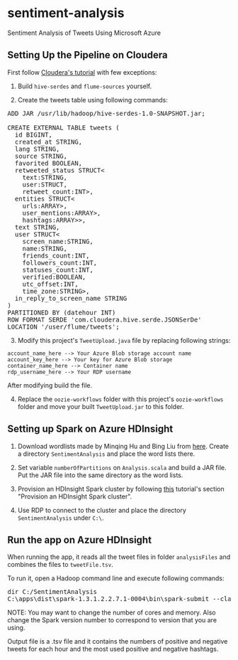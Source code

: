 # sentiment-analysis
Sentiment Analysis of Tweets Using Microsoft Azure

Setting Up the Pipeline on Cloudera
-----------------------------------

First follow [Cloudera's tutorial](https://github.com/cloudera/cdh-twitter-example) with few exceptions:

1. Build `hive-serdes` and `flume-sources` yourself.

2. Create the tweets table using following commands:

<pre>
ADD JAR /usr/lib/hadoop/hive-serdes-1.0-SNAPSHOT.jar;

CREATE EXTERNAL TABLE tweets (
  id BIGINT,
  created_at STRING,
  lang STRING,
  source STRING,
  favorited BOOLEAN,
  retweeted_status STRUCT<
    text:STRING,
    user:STRUCT<screen_name:STRING,name:STRING>,
    retweet_count:INT>,
  entities STRUCT<
    urls:ARRAY<STRUCT<expanded_url:STRING>>,
    user_mentions:ARRAY<STRUCT<screen_name:STRING,name:STRING>>,
    hashtags:ARRAY<STRUCT<text:STRING>>>,
  text STRING,
  user STRUCT<
    screen_name:STRING,
    name:STRING,
    friends_count:INT,
    followers_count:INT,
    statuses_count:INT,
    verified:BOOLEAN,
    utc_offset:INT,
    time_zone:STRING>,
  in_reply_to_screen_name STRING
)
PARTITIONED BY (datehour INT)
ROW FORMAT SERDE 'com.cloudera.hive.serde.JSONSerDe'
LOCATION '/user/flume/tweets';
</pre>

3. Modify this project's `TweetUpload.java` file by replacing following strings:
```
account_name_here --> Your Azure Blob storage account name
account_key_here --> Your key for Azure Blob storage
container_name_here --> Container name
rdp_username_here --> Your RDP username
```
After modifying build the file.

4. Replace the `oozie-workflows` folder with this project's `oozie-workflows` folder and move your built `TweetUpload.jar` to this folder.

Setting up Spark on Azure HDInsight
-----------------------------------
1. Download wordlists made by Minqing Hu and Bing Liu from [here](http://www.cs.uic.edu/~liub/FBS/sentiment-analysis.html#lexicon). Create a directory `SentimentAnalysis` and place the word lists there.

2. Set variable `numberOfPartitions` on `Analysis.scala` and build a JAR file. Put the JAR file into the same directory as the word lists.

3. Provision an HDInsight Spark cluster by following [this](https://azure.microsoft.com/en-us/documentation/articles/hdinsight-apache-spark-zeppelin-notebook-jupyter-spark-sql/#provision) tutorial's section "Provision an HDInsight Spark cluster".

4. Use RDP to connect to the cluster and place the directory `SentimentAnalysis` under `C:\`.

Run the app on Azure HDInsight
------------------------------

When running the app, it reads all the tweet files in folder `analysisFiles` and  combines the files to `tweetFile.tsv`.

To run it, open a Hadoop command line and execute following commands:
<pre>
dir C:/SentimentAnalysis
C:\apps\dist\spark-1.3.1.2.2.7.1-0004\bin\spark-submit --class "Analysis" --master spark://headnodehost:7077 --executor-memory 4G --total-executor-cores 40 JAR_NAME_HERE.jar
</pre>

NOTE: You may want to change the number of cores and memory. Also change the Spark version number to correspond to version that you are using.

Output file is a .tsv file and it contains the numbers of positive and negative tweets for each hour and the most used positive and negative hashtags.

